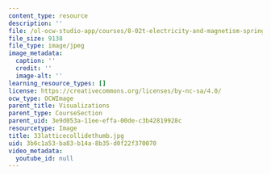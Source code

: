 ```yaml
---
content_type: resource
description: ''
file: /ol-ocw-studio-app/courses/8-02t-electricity-and-magnetism-spring-2005/3b6c1a53ba83b14a8b35d0f22f370070_33latticecollidethumb.jpg
file_size: 9138
file_type: image/jpeg
image_metadata:
  caption: ''
  credit: ''
  image-alt: ''
learning_resource_types: []
license: https://creativecommons.org/licenses/by-nc-sa/4.0/
ocw_type: OCWImage
parent_title: Visualizations
parent_type: CourseSection
parent_uid: 3e9d053a-11ee-effa-00de-c3b42819928c
resourcetype: Image
title: 33latticecollidethumb.jpg
uid: 3b6c1a53-ba83-b14a-8b35-d0f22f370070
video_metadata:
  youtube_id: null
---
```

